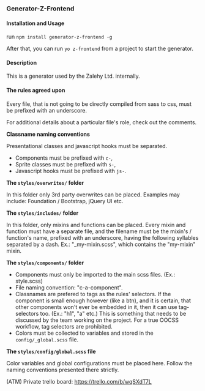 
### Generator-Z-Frontend


#### Installation and Usage

run `npm install generator-z-frontend -g`

After that, you can run `yo z-frontend` from a project to start the
generator.

#### Description

This is a generator used by the Zalehy Ltd. internally.

#### The rules agreed upon

Every file, that is not going to be directly compiled from sass to css, must be
prefixed with an underscore.

For additional details about a particular file's role, check out the comments.

**Classname naming conventions**

Presentational classes and javascript hooks must be separated.

 - Components must be prefixed with `c-`,
 - Sprite classes must be prefixed with `s-`,
 - Javascript hooks must be prefixed with `js-`.

**The `styles/overwrites/` folder**

In this folder only 3rd party overwrites can be placed.
Examples may include: Foundation / Bootstrap, jQuery UI etc.

**The `styles/includes/` folder**

In this folder, only mixins and functions can be placed.
Every mixin and function must have a separate file, and the
filename must be the mixin's / function's name, prefixed with an
underscore, having the following syllables separated by a dash.
Ex.: "_my-mixin.scss", which contains the "my-mixin" mixin.

**The `styles/components/` folder**

- Components must only be imported to the main scss files.
  (Ex.: style.scss)
- File naming convention: "c-a-component".
- Classnames are prefered to tags as the rules' selectors. If the component
  is small enough however (like a btn), and it is certain, that other
  components won't ever be embedded in it, then it can use tag-selectors too.
  (Ex.: "h1", "a" etc.) This is something that needs to be discussed by
  the team working on the project. For a true OOCSS workflow, tag selectors are
  prohibited.
- Colors must be collected to variables and stored in the
  `config/_global.scss` file.

**The `styles/config/global.scss` file**

Color variables and global configurations must be placed here.
Follow the naming conventions presented there strictly.

(ATM) Private trello board: https://trello.com/b/wqSXdT7L
